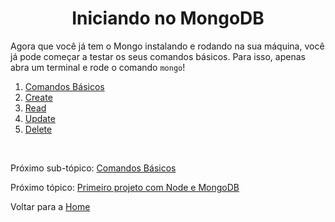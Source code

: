 <h1 align="center">Iniciando no MongoDB</h1>

Agora que você já tem o Mongo instalando e rodando na sua máquina, você já pode começar a testar os seus comandos básicos. Para isso, apenas abra um terminal e rode o comando `mongo`!

1. <a href="3-1-basicos.md#basic">Comandos Básicos</a>
2. <a href="3-2-create.md#create">Create</a>
3. <a href="3-3-read.md#read">Read</a>
4. <a href="3-4-update.md#update">Update</a>
5. <a href="3-5-delete.md#delete">Delete</a>

<br/>

Próximo sub-tópico: <a href="3-1-basicos.md#basic">Comandos Básicos</a>

Próximo tópico: <a href="4-primeiro-projeto.md">Primeiro projeto com Node e MongoDB</a>

Voltar para a <a href="../README.md">Home</a>
